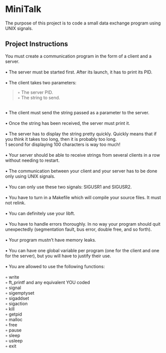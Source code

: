 # MiniTalk
The purpose of this project is to code a small data exchange program
using UNIX signals.

## Project Instructions
You must create a communication program in the form of a client and a server.<br>
<br>
• The server must be started first. After its launch, it has to print its PID.<br>
<br>
• The client takes two parameters:<br>
>◦ The server PID.<br>
>◦ The string to send.<br>
<br>
• The client must send the string passed as a parameter to the server.<br>
<br>
• Once the string has been received, the server must print it.<br>
<br>
• The server has to display the string pretty quickly. Quickly means that if you think it takes too long, then it is probably too long.<br>
1 second for displaying 100 characters is way too much!<br>
<br>
• Your server should be able to receive strings from several clients in a row without needing to restart.<br>
<br>
• The communication between your client and your server has to be done only using UNIX signals.<br>
<br>
• You can only use these two signals: SIGUSR1 and SIGUSR2.<br>
<br>
• You have to turn in a Makefile which will compile your source files. It must not relink.<br>
<br>
• You can definitely use your libft.<br>
<br>
• You have to handle errors thoroughly. In no way your program should quit unexpectedly (segmentation fault, bus error, double free, and so forth).<br>
<br>
• Your program mustn’t have memory leaks.<br>
<br>
• You can have one global variable per program (one for the client and one for the server), but you will have to justify their use.<br>
<br>
• You are allowed to use the following functions:<br>
<br>
    ◦ write<br>
    ◦ ft_printf and any equivalent YOU coded<br>
    ◦ signal<br>
    ◦ sigemptyset<br>
    ◦ sigaddset<br>
    ◦ sigaction<br>
    ◦ kill<br>
    ◦ getpid<br>
    ◦ malloc<br>
    ◦ free<br>
    ◦ pause<br>
    ◦ sleep<br>
    ◦ usleep<br>
    ◦ exit<br>

